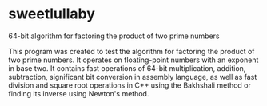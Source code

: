 # sweetlullaby
64-bit algorithm for factoring the product of two prime numbers

This program was created to test the algorithm for factoring the product of two prime numbers. 
It operates on floating-point numbers with an exponent in base two. 
It contains fast operations of 64-bit multiplication, addition, subtraction, significant bit conversion in assembly language, 
as well as fast division and square root operations in C++ using the Bakhshali method or finding its inverse using Newton's method.
